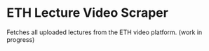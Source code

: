 # ETH Lecture Video Scraper
Fetches all uploaded lectures from the ETH video platform. (work in progress)